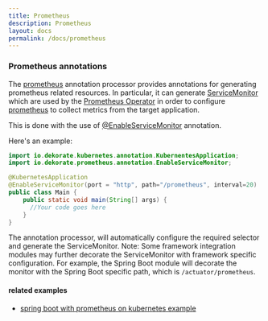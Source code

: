```yaml
---
title: Prometheus
description: Prometheus
layout: docs
permalink: /docs/prometheus
---
```

### Prometheus annotations

The [prometheus](https://prometheus.io/) annotation processor provides annotations for generating prometheus related resources.
In particular, it can generate [ServiceMonitor](https://raw.githubusercontent.com/dekorateio/dekorate/main/annotations/prometheus-annotations/src/main/java/io/dekorate/prometheus/model/ServiceMonitor.java) which are used by the
[Prometheus Operator](https://github.com/coreos/prometheus-operator) in order to configure [prometheus](https://prometheus.io/) to collect metrics from the target application.

This is done with the use of [@EnableServiceMonitor](https://raw.githubusercontent.com/dekorateio/dekorate/main/annotations/prometheus-annotations/src/main/java/io/dekorate/prometheus/annotation/EnableServiceMonitor.java) annotation.

Here's an example:
```java
import io.dekorate.kubernetes.annotation.KubernentesApplication;
import io.dekorate.prometheus.annotation.EnableServiceMonitor;

@KubernetesApplication
@EnableServiceMonitor(port = "http", path="/prometheus", interval=20)
public class Main {
    public static void main(String[] args) {
      //Your code goes here
    }
}
```
The annotation processor, will automatically configure the required selector and generate the ServiceMonitor.
Note: Some framework integration modules may further decorate the ServiceMonitor with framework specific configuration.
For example, the Spring Boot module will decorate the monitor with the Spring Boot specific path, which is `/actuator/prometheus`.

#### related examples
- [spring boot with prometheus on kubernetes example](https://github.com/dekorateio/dekorate/tree/main/examples/spring-boot-with-prometheus-on-kubernetes-example)
